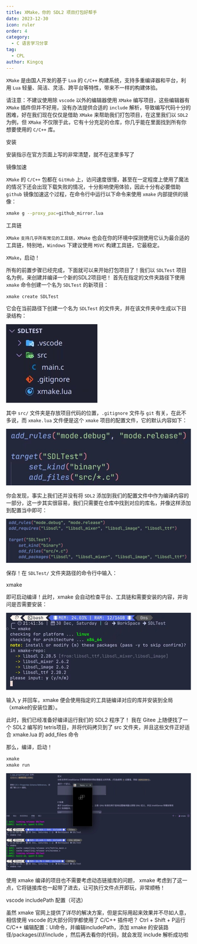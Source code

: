 ```yaml
---
title: XMake，你的 SDL2 项目打包好帮手
date: 2023-12-30
icon: ruler
order: 4
category:
  - C 语言学习分享
tag:
  - CPL
author: Kingcq
---
```


`XMake` 是由国人开发的基于 `Lua` 的 `C/C++` 构建系统，支持多重编译器和平台，利用 `Lua` 轻量、简洁、灵活、跨平台等特性，带来不一样的构建体验。

请注意：不建议使用除 `vscode` 以外的编辑器使用 `XMake` 编写项目，这些编辑器有 `XMake` 插件但并不好用，没有办法提供合适的 `include` 解析，导致编写代码十分的困难，好在我们现在仅仅是借助 `XMake` 来帮助我们打包项目，在这里我们以 `SDL2` 为例，但 `XMake` 不仅限于此，它有十分充足的仓库，你几乎能在里面找到所有你想要使用的 `C/C++` 库。

安装

安装指示在官方页面上写的非常清楚，就不在这里多写了

镜像加速

`XMake` 的 `C/C++` 包都在 `GitHub` 上，访问速度很慢，甚至在一定程度上使用了魔法的情况下还会出现下载失败的情况，十分影响使用体验，因此十分有必要借助 `github` 镜像加速这个过程，在命令行中运行以下命令来使用 `xmake` 内部提供的镜像：

```sh
xmake g --proxy_pac=github_mirror.lua
```

工具链

`XMake` `支持几乎所有常见的工具链，XMake` 也会在你的环境中探测使用它认为最合适的工具链，特别地，`Windows` 下建议使用 `MSVC` 构建工具链，它最稳定。

`XMake`，启动！

所有的前置步骤已经完成，下面就可以来开始打包项目了！我们以 `SDLTest` 项目名为例，来创建并编译一个新的SDL2项目吧！
首先在指定的文件夹路径下使用 `xmake` 命令创建一个名为 `SDLTest` 的新项目：

```sh
xmake create SDLTest
```

它会在当前路径下创建一个名为 `SDLTest` 的文件夹，并在该文件夹中生成以下目录结构：

![](./assets/4-1.jpg)

其中 `src/` 文件夹是存放项目代码的位置，`.gitignore` 文件与 `git` 有关，在此不多说，而 `xmake.lua` 文件便是这个 `xmake` 项目的配置文件，它的默认内容如下：

![](./assets/4-2.jpg)

你会发现，事实上我们还并没有将 `SDL2` 添加到我们的配置文件中作为编译内容的一部分，这一步其实很容易，我们只需要在仓库中找到对应的库名，并像这样添加到配置当中即可：

![](./assets/4-3.jpg)

保存！在 `SDLTest/` 文件夹路径的命令行中输入：

xmake

即可启动编译！此时，xmake 会自动检查平台、工具链和需要安装的内容，并询问是否需要安装：

![](./assets/4-4.jpg)

输入 y 并回车，xmake 便会使用指定的工具链编译对应的库并安装到全局（xmake的安装位置）。

此时，我们已经准备好编译运行我们的 SDL2 程序了！
我在 Gitee 上随便找了一个 SDL2 编写的 tetris项目，并将代码拷贝到了 src 文件夹，并且这些文件正好适合 xmake.lua 的 add_files 命令

那么，编译，启动！

```sh
xmake
xmake run
```

![](./assets/4-5.jpg)

使用 xmake 编译的项目也不需要考虑动态链接库的问题， xmake 考虑到了这一点，它将链接库也一起带了进去，让可执行文件点开即玩，非常顺畅！

vscode includePath 配置（可选）

虽然 xmake 官网上提供了详尽的解决方案，但是实际用起来效果并不尽如人意，相信使用 vscode 的大部分同学都使用了 C/C++ 插件吧？
Ctrl + Shift + P运行C/C++ 编辑配置：UI命令，并编辑includePath，添加 xmake 的安装路径/packages/**/**/**/**/include ，然后再去看你的代码，就会发现 include 解析成功啦
